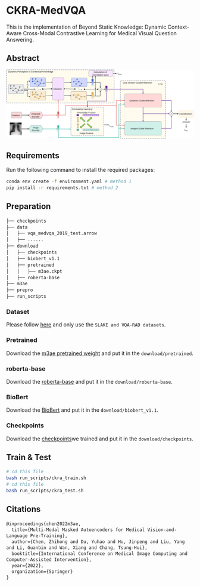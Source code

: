 # CKRA-MedVQA

This is the implementation of Beyond Static Knowledge: Dynamic Context-Aware Cross-Modal Contrastive Learning for Medical Visual Question Answering.

## Abstract

![all](all.svg)

## Requirements
Run the following command to install the required packages:
```bash
conda env create -f environment.yaml # method 1
pip install -r requirements.txt # method 2
```

## Preparation

```bash
├── checkpoints
├── data
│   ├── vqa_medvqa_2019_test.arrow
│   ├── ......
├── download
│   ├── checkpoints
│   ├── biobert_v1.1
│   ├── pretrained
│   │   ├── m3ae.ckpt
│   ├── roberta-base
├── m3ae
├── prepro
├── run_scripts
```

### Dataset

Please follow [here](https://github.com/zhjohnchan/M3AE?tab=readme-ov-file#1-dataset-preparation-1) and only use the `SLAKE and VQA-RAD datasets`.

### Pretrained

Download the [m3ae pretrained weight](https://drive.google.com/drive/folders/1b3_kiSHH8khOQaa7pPiX_ZQnUIBxeWWn) and put it in the `download/pretrained`.

### roberta-base

Download the [roberta-base](https://drive.google.com/drive/folders/1ouRx5ZAi98LuS6QyT3hHim9Uh7R1YY1H) and put it in the `download/roberta-base`.

### BioBert

Download the [BioBert](https://huggingface.co/dmis-lab/biobert-v1.1/tree/main) and put it in the `download/biobert_v1.1`.

### Checkpoints

Download the [checkpoints](https://1drv.ms/f/c/0ef3f7692d30fc19/En6cIAzp7r1Iseb-3y1vyw8BF-_NjnusZUB-Dp2nYI3ZGA?e=DbGU3Y)we trained and put it in the `download/checkpoints`.


## Train & Test

```bash
# cd this file 
bash run_scripts/ckra_train.sh
# cd this file
bash run_scripts/ckra_test.sh
```

## Citations
```angular2
@inproceedings{chen2022m3ae,
  title={Multi-Modal Masked Autoencoders for Medical Vision-and-Language Pre-Training},
  author={Chen, Zhihong and Du, Yuhao and Hu, Jinpeng and Liu, Yang and Li, Guanbin and Wan, Xiang and Chang, Tsung-Hui},
  booktitle={International Conference on Medical Image Computing and Computer-Assisted Intervention},
  year={2022},
  organization={Springer}
}
```
